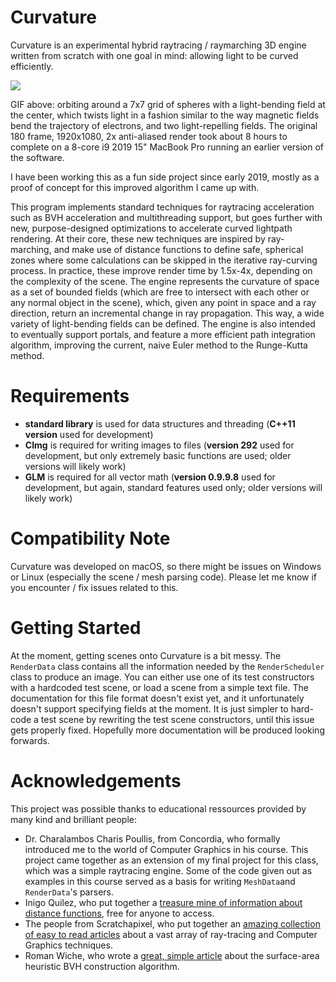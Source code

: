 # Curvature

Curvature is an experimental hybrid raytracing / raymarching 3D engine written from scratch with one goal in mind: allowing light to be curved efficiently.

![](https://github.com/simondemeule/Curvature/blob/master/doc/anim.gif)

GIF above: orbiting around a 7x7 grid of spheres with a light-bending field at the center, which twists light in a fashion similar to the way magnetic fields bend the trajectory of electrons, and two light-repelling fields. The original 180 frame, 1920x1080, 2x anti-aliased render took about 8 hours to complete on a 8-core i9 2019 15" MacBook Pro running an earlier version of the software. 

I have been working this as a fun side project since early 2019, mostly as a proof of concept for this improved algorithm I came up with.

This program implements standard techniques for raytracing acceleration such as BVH acceleration and multithreading support, but goes further with new, purpose-designed optimizations to accelerate curved lightpath rendering. At their core, these new techniques are inspired by ray-marching, and make use of distance functions to define safe, spherical zones where some calculations can be skipped in the iterative ray-curving process. In practice, these improve render time by 1.5x-4x, depending on the complexity of the scene. The engine represents the curvature of space as a set of bounded fields (which are free to intersect with each other or any normal object in the scene), which, given any point in space and a ray direction, return an incremental change in ray propagation. This way, a wide variety of light-bending fields can be defined. The engine is also intended to eventually support portals, and feature a more efficient path integration algorithm, improving the current, naive Euler method to the Runge-Kutta method.

# Requirements

* **standard library** is used for data structures and threading (**C++11 version** used for development)
* **CImg** is required for writing images to files (**version 292** used for development, but only extremely basic functions are used; older versions will likely work)
* **GLM** is required for all vector math (**version 0.9.9.8** used for development, but again, standard features used only; older versions will likely work)

# Compatibility Note

Curvature was developed on macOS, so there might be issues on Windows or Linux (especially the scene / mesh parsing code). Please let me know if you encounter / fix issues related to this.

# Getting Started

At the moment, getting scenes onto Curvature is a bit messy. The `RenderData` class contains all the information needed by the `RenderScheduler` class to produce an image. You can either use one of its test constructors with a hardcoded test scene, or load a scene from a simple text file. The documentation for this file format doesn't exist yet, and it unfortunately doesn't support specifying fields at the moment. It is just simpler to hard-code a test scene by rewriting the test scene constructors, until this issue gets properly fixed. Hopefully more documentation will be produced looking forwards.

# Acknowledgements

This project was possible thanks to educational ressources provided by many kind and brilliant people:
- Dr. Charalambos Charis Poullis, from Concordia, who formally introduced me to the world of Computer Graphics in his course. This project came together as an extension of my final project for this class, which was a simple raytracing engine. Some of the code given out as examples in this course served as a basis for writing `MeshData`and `RenderData`'s parsers. 
- Inigo Quilez, who put together a [treasure mine of information about distance functions](https://www.iquilezles.org/www/articles/distfunctions/distfunctions.htm), free for anyone to access.
- The people from Scratchapixel, who put together an [amazing collection of easy to read articles](https://www.scratchapixel.com/) about a vast array of ray-tracing and Computer Graphics techniques.
- Roman Wiche, who wrote a [great, simple article](https://medium.com/@bromanz/how-to-create-awesome-accelerators-the-surface-area-heuristic-e14b5dec6160) about the surface-area heuristic BVH construction algorithm.
